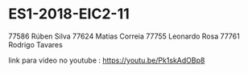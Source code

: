 # ES1-2018-EIC2-11
77586 Rúben Silva
77624 Matias Correia
77755 Leonardo Rosa
77761 Rodrigo Tavares


link para video no youtube : https://youtu.be/Pk1skAdOBp8
